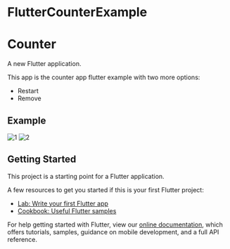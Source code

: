 
# FlutterCounterExample
# Counter 

A new Flutter application.

This app is the counter app flutter example with two more options:
- Restart
- Remove

## Example
![1](https://user-images.githubusercontent.com/13244085/71783648-0b7fd080-2fea-11ea-94ba-ee984b1b0984.JPG)
![2](https://user-images.githubusercontent.com/13244085/71783656-39fdab80-2fea-11ea-8924-4519cfd7de2c.JPG)

## Getting Started

This project is a starting point for a Flutter application.

A few resources to get you started if this is your first Flutter project:

- [Lab: Write your first Flutter app](https://flutter.dev/docs/get-started/codelab)
- [Cookbook: Useful Flutter samples](https://flutter.dev/docs/cookbook)

For help getting started with Flutter, view our
[online documentation](https://flutter.dev/docs), which offers tutorials,
samples, guidance on mobile development, and a full API reference.

